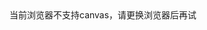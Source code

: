 <!DOCTYPE html>
<html lang="en">
<head>
<meta charset="UTF-8">
<title>Document</title>
</head>
<body>
<canvas id="canvas" style="width:500px;">当前浏览器不支持canvas，请更换浏览器后再试</canvas>

<script>
	var digit=
    [
        [
            [0,0,1,1,1,0,0],
            [0,1,1,0,1,1,0],
            [1,1,0,0,0,1,1],
            [1,1,0,0,0,1,1],
            [1,1,0,0,0,1,1],
            [1,1,0,0,0,1,1],
            [1,1,0,0,0,1,1],
            [1,1,0,0,0,1,1],
            [0,1,1,0,1,1,0],
            [0,0,1,1,1,0,0]
        ],//0
        [
            [0,0,0,1,1,0,0],
            [0,1,1,1,1,0,0],
            [0,0,0,1,1,0,0],
            [0,0,0,1,1,0,0],
            [0,0,0,1,1,0,0],
            [0,0,0,1,1,0,0],
            [0,0,0,1,1,0,0],
            [0,0,0,1,1,0,0],
            [0,0,0,1,1,0,0],
            [1,1,1,1,1,1,1]
        ],//1
        [
            [0,1,1,1,1,1,0],
            [1,1,0,0,0,1,1],
            [0,0,0,0,0,1,1],
            [0,0,0,0,1,1,0],
            [0,0,0,1,1,0,0],
            [0,0,1,1,0,0,0],
            [0,1,1,0,0,0,0],
            [1,1,0,0,0,0,0],
            [1,1,0,0,0,1,1],
            [1,1,1,1,1,1,1]
        ],//2
        [
            [1,1,1,1,1,1,1],
            [0,0,0,0,0,1,1],
            [0,0,0,0,1,1,0],
            [0,0,0,1,1,0,0],
            [0,0,1,1,1,0,0],
            [0,0,0,0,1,1,0],
            [0,0,0,0,0,1,1],
            [0,0,0,0,0,1,1],
            [1,1,0,0,0,1,1],
            [0,1,1,1,1,1,0]
        ],//3
        [
            [0,0,0,0,1,1,0],
            [0,0,0,1,1,1,0],
            [0,0,1,1,1,1,0],
            [0,1,1,0,1,1,0],
            [1,1,0,0,1,1,0],
            [1,1,1,1,1,1,1],
            [0,0,0,0,1,1,0],
            [0,0,0,0,1,1,0],
            [0,0,0,0,1,1,0],
            [0,0,0,1,1,1,1]
        ],//4
        [
            [1,1,1,1,1,1,1],
            [1,1,0,0,0,0,0],
            [1,1,0,0,0,0,0],
            [1,1,1,1,1,1,0],
            [0,0,0,0,0,1,1],
            [0,0,0,0,0,1,1],
            [0,0,0,0,0,1,1],
            [0,0,0,0,0,1,1],
            [1,1,0,0,0,1,1],
            [0,1,1,1,1,1,0]
        ],//5
        [
            [0,0,0,0,1,1,0],
            [0,0,1,1,0,0,0],
            [0,1,1,0,0,0,0],
            [1,1,0,0,0,0,0],
            [1,1,0,1,1,1,0],
            [1,1,0,0,0,1,1],
            [1,1,0,0,0,1,1],
            [1,1,0,0,0,1,1],
            [1,1,0,0,0,1,1],
            [0,1,1,1,1,1,0]
        ],//6
        [
            [1,1,1,1,1,1,1],
            [1,1,0,0,0,1,1],
            [0,0,0,0,1,1,0],
            [0,0,0,0,1,1,0],
            [0,0,0,1,1,0,0],
            [0,0,0,1,1,0,0],
            [0,0,1,1,0,0,0],
            [0,0,1,1,0,0,0],
            [0,0,1,1,0,0,0],
            [0,0,1,1,0,0,0]
        ],//7
        [
            [0,1,1,1,1,1,0],
            [1,1,0,0,0,1,1],
            [1,1,0,0,0,1,1],
            [1,1,0,0,0,1,1],
            [0,1,1,1,1,1,0],
            [1,1,0,0,0,1,1],
            [1,1,0,0,0,1,1],
            [1,1,0,0,0,1,1],
            [1,1,0,0,0,1,1],
            [0,1,1,1,1,1,0]
        ],//8
        [
            [0,1,1,1,1,1,0],
            [1,1,0,0,0,1,1],
            [1,1,0,0,0,1,1],
            [1,1,0,0,0,1,1],
            [0,1,1,1,0,1,1],
            [0,0,0,0,0,1,1],
            [0,0,0,0,0,1,1],
            [0,0,0,0,1,1,0],
            [0,0,0,1,1,0,0],
            [0,1,1,0,0,0,0]
        ],//9
        [
            [0,0,0,0,0,0,0],
            [0,0,1,1,1,0,0],
            [0,0,1,1,1,0,0],
            [0,0,1,1,1,0,0],
            [0,0,0,0,0,0,0],
            [0,0,0,0,0,0,0],
            [0,0,1,1,1,0,0],
            [0,0,1,1,1,0,0],
            [0,0,1,1,1,0,0],
            [0,0,0,0,0,0,0]
        ]//:
    ];
	var canvas = document.getElementById('canvas');
	if(canvas.getContext){
		var cxt = canvas.getContext('2d');
    //声明canvas的宽高
    var H = 100,W = 700;
	canvas.height = H;
	canvas.width = W;
	//存储时间数据
	var data = [];
	//存储运动的小球
	var balls = [];
	//设置粒子半径
	var R = canvas.height/20-1;
	(function(){
		var temp = /(\d)(\d):(\d)(\d):(\d)(\d)/.exec(new Date());
		//存储时间数字，由十位小时、个位小时、冒号、十位分钟、个位分钟、冒号、十位秒钟、个位秒钟这7个数字组成
		data.push(temp[1],temp[2],10,temp[3],temp[4],10,temp[5],temp[6]);	
	})();

	/*生成点阵数字*/
	function renderDigit(index,num){
		for(var i = 0; i < digit[num].length; i++){
			for(var j = 0; j < digit[num][i].length; j++){
				if(digit[num][i][j] == 1){
					cxt.beginPath();
					cxt.arc(14*(R+2)*index + j*2*(R+1)+(R+1),i*2*(R+1)+(R+1),R,0,2*Math.PI);
					cxt.closePath();
					cxt.fill();
				}
			}
		}		
	}

	/*更新时钟*/
	function updateDigitTime(){
		var changeNumArray = [];
		var temp = /(\d)(\d):(\d)(\d):(\d)(\d)/.exec(new Date());
		var NewData = [];
		NewData.push(temp[1],temp[2],10,temp[3],temp[4],10,temp[5],temp[6]);
		for(var i = data.length-1; i >=0 ; i--){
			//时间发生变化 
			if(NewData[i] !== data[i]){
				//将变化的数字值和在data数组中的索引存储在changeNumArray数组中
				changeNumArray.push(i+'_'+(Number(data[i])+1)%10);
			}
		}
		//增加小球
		for(var i = 0; i< changeNumArray.length; i++){
			addBalls.apply(this,changeNumArray[i].split('_'));
		}	
		data = NewData.concat();
	}

	/*更新小球状态*/
	function updateBalls(){
		for(var i = 0; i < balls.length; i++){
			balls[i].stepY += balls[i].disY;
			balls[i].x += balls[i].stepX;
			balls[i].y += balls[i].stepY;	
			if(balls[i].x > W + R || balls[i].y > H + R){
				balls.splice(i,1);
				i--;
			}				
		}
	}

	/*增加要运动的小球*/
	function addBalls(index,num){
		var numArray = [1,2,3];
		var colorArray =  ["#3BE","#09C","#A6C","#93C","#9C0","#690","#FB3","#F80","#F44","#C00"];
		for(var i = 0; i < digit[num].length; i++){
			for(var j = 0; j < digit[num][i].length; j++){
				if(digit[num][i][j] == 1){
					var ball = {
						x:14*(R+2)*index + j*2*(R+1)+(R+1),
						y:i*2*(R+1)+(R+1),
						stepX:Math.floor(Math.random() * 4 -2),
						stepY:-2*numArray[Math.floor(Math.random()*numArray.length)],
						color:colorArray[Math.floor(Math.random()*colorArray.length)],
						disY:1
					};
					balls.push(ball);			
				}
			}
		}	
	}

	/*渲染*/
	function render(){
	    //重置画布宽度，达到清空画布的效果
		canvas.height = 100;
		//渲染时钟
		for(var i = 0; i < data.length; i++){
			renderDigit(i,data[i]);
		}		
		//渲染小球
		for(var i = 0; i < balls.length; i++){
			cxt.beginPath();
			cxt.arc(balls[i].x,balls[i].y,R,0,2*Math.PI);
			cxt.fillStyle = balls[i].color;
			cxt.closePath();
			cxt.fill();				
		}
	}

	clearInterval(oTimer);
	var oTimer = setInterval(function(){
		//更新时钟
		updateDigitTime();
		//更新小球状态
		updateBalls();
		//渲染
		render();
	},50);
	}
</script>

</body>
</html>
